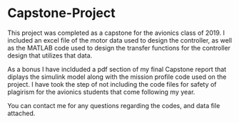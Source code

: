 # Capstone-Project

This project was completed as a capstone for the avionics class of 2019. I included an excel file of the motor data used to design the controller, as well as the MATLAB code used to design the transfer functions for the controller design that utilizes that data.

As a bonus I have inclduded a pdf section of my final Capstone report that diplays the simulink model along with the mission profile code used on the project. I have took the step of not including the code files for safety of plagirism for the avionics students that come following my year.

You can contact me for any questions regarding the codes, and data file attached.
